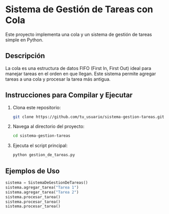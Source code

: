 # Sistema de Gestión de Tareas con Cola

Este proyecto implementa una cola y un sistema de gestión de tareas simple en Python.

## Descripción

La cola es una estructura de datos FIFO (First In, First Out) ideal para manejar tareas en el orden en que llegan. Este sistema permite agregar tareas a una cola y procesar la tarea más antigua.

## Instrucciones para Compilar y Ejecutar

1. Clona este repositorio:
    ```bash
    git clone https://github.com/tu_usuario/sistema-gestion-tareas.git
    ```
2. Navega al directorio del proyecto:
    ```bash
    cd sistema-gestion-tareas
    ```
3. Ejecuta el script principal:
    ```bash
    python gestion_de_tareas.py
    ```

## Ejemplos de Uso

```python
sistema = SistemaDeGestionDeTareas()
sistema.agregar_tarea("Tarea 1")
sistema.agregar_tarea("Tarea 2")
sistema.procesar_tarea()
sistema.procesar_tarea()
sistema.procesar_tarea()
